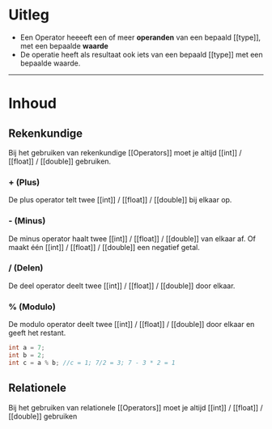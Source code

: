 # Uitleg
- Een Operator  heeeeft een of meer **operanden** van een bepaald [[type]], met een bepaalde **waarde**
- De operatie heeft als resultaat ook iets van een bepaald [[type]] met een bepaalde waarde.

---


# Inhoud

## Rekenkundige
Bij het gebruiken van rekenkundige [[Operators]] moet je altijd [[int]] /  [[float]]  / [[double]] gebruiken.
### + (Plus)
De plus operator telt twee [[int]] / [[float]] / [[double]] bij elkaar op.

### - (Minus)
De minus operator haalt twee [[int]] /  [[float]]  / [[double]] van elkaar af. Of maakt één [[int]] /  [[float]]  / [[double]] een negatief getal.

### / (Delen)
De deel operator deelt twee [[int]] / [[float]] / [[double]] door elkaar.

### % (Modulo)
De modulo operator deelt twee [[int]] / [[float]] / [[double]] door elkaar en geeft het restant.
```c
int a = 7;
int b = 2;
int c = a % b; //c = 1; 7/2 = 3; 7 - 3 * 2 = 1
```

## Relationele
Bij het gebruiken van relationele  [[Operators]] moet je altijd [[int]] /  [[float]]  / [[double]] gebruiken